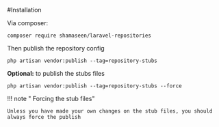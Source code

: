 #Installation

Via composer:
```composer
composer require shamaseen/laravel-repositories
```

Then publish the repository config
```
php artisan vendor:publish --tag=repository-stubs
```

**Optional:** to publish the stubs files
```
php artisan vendor:publish --tag=repository-stubs --force
```

!!! note "  Forcing the stub files"

    Unless you have made your own changes on the stub files, you should always force the publish
